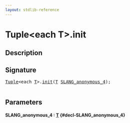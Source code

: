 ```yaml
---
layout: stdlib-reference
---
```


# Tuple\<each T\>\.init

## Description





## Signature 

<pre>
<a href="/stdlib-reference/types/tuple-0/index" class="code_type">Tuple</a>&lt;<span class="code_keyword">each</span> <a href="/stdlib-reference/types/tuple-0/index#typeparam-T" class="code_type">T</a>&gt;.<a href="/stdlib-reference/types/tuple-0/init">init</a>(<a href="/stdlib-reference/types/tuple-0/index#typeparam-T" class="code_type">T</a> <a href="/stdlib-reference/types/tuple-0/init#decl-SLANG_anonymous_4" class="code_param">SLANG_anonymous_4</a>);

</pre>

## Parameters

#### SLANG\_anonymous\_4  : [T](/stdlib-reference/types/tuple-0/index#typeparam-T) {#decl-SLANG_anonymous_4}

